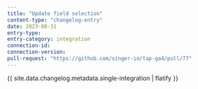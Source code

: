 ```yaml
---
title: "Update field selection"
content-type: "changelog-entry"
date: 2023-08-31
entry-type: 
entry-category: integration
connection-id: 
connection-version: 
pull-request: "https://github.com/singer-io/tap-ga4/pull/77"
---
```

{{ site.data.changelog.metadata.single-integration | flatify }}